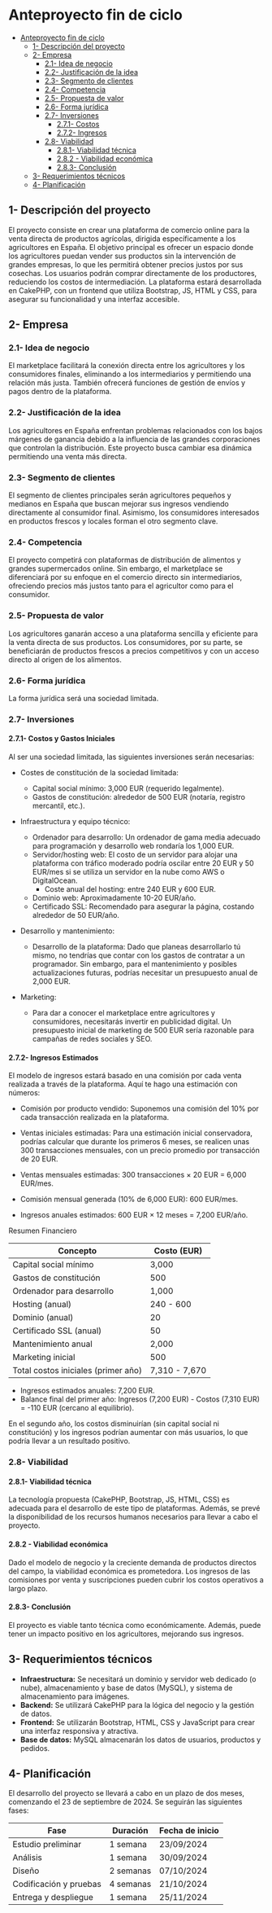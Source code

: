 # Anteproyecto fin de ciclo

- [Anteproyecto fin de ciclo](#anteproyecto-fin-de-ciclo)
  - [1- Descripción del proyecto](#1--descripción-del-proyecto)
  - [2- Empresa](#2--empresa)
    - [2.1- Idea de negocio](#21--idea-de-negocio)
    - [2.2- Justificación de la idea](#22--justificación-de-la-idea)
    - [2.3- Segmento de clientes](#23--segmento-de-clientes)
    - [2.4- Competencia](#24--competencia)
    - [2.5- Propuesta de valor](#25--propuesta-de-valor)
    - [2.6- Forma jurídica](#26--forma-jurídica)
    - [2.7- Inversiones](#27--inversiones)
      - [2.7.1- Costos](#271--costos)
      - [2.7.2- Ingresos](#272--ingresos)
    - [2.8- Viabilidad](#28--viabilidad)
      - [2.8.1- Viabilidad técnica](#281--viabilidad-técnica)
      - [2.8.2 - Viabilidad económica](#282---viabilidad-económica)
      - [2.8.3- Conclusión](#283--conclusión)
  - [3- Requerimientos técnicos](#3--requerimientos-técnicos)
  - [4- Planificación](#4--planificación)

## 1- Descripción del proyecto

El proyecto consiste en crear una plataforma de comercio online para la venta directa de productos agrícolas, dirigida específicamente a los agricultores en España. El objetivo principal es ofrecer un espacio donde los agricultores puedan vender sus productos sin la intervención de grandes empresas, lo que les permitirá obtener precios justos por sus cosechas. Los usuarios podrán comprar directamente de los productores, reduciendo los costos de intermediación. La plataforma estará desarrollada en CakePHP, con un frontend que utiliza Bootstrap, JS, HTML y CSS, para asegurar su funcionalidad y una interfaz accesible.

## 2- Empresa

### 2.1- Idea de negocio

El marketplace facilitará la conexión directa entre los agricultores y los consumidores finales, eliminando a los intermediarios y permitiendo una relación más justa. También ofrecerá funciones de gestión de envíos y pagos dentro de la plataforma.

### 2.2- Justificación de la idea

Los agricultores en España enfrentan problemas relacionados con los bajos márgenes de ganancia debido a la influencia de las grandes corporaciones que controlan la distribución. Este proyecto busca cambiar esa dinámica permitiendo una venta más directa.

### 2.3- Segmento de clientes

El segmento de clientes principales serán agricultores pequeños y medianos en España que buscan mejorar sus ingresos vendiendo directamente al consumidor final. Asimismo, los consumidores interesados en productos frescos y locales forman el otro segmento clave.

### 2.4- Competencia

El proyecto competirá con plataformas de distribución de alimentos y grandes supermercados online. Sin embargo, el marketplace se diferenciará por su enfoque en el comercio directo sin intermediarios, ofreciendo precios más justos tanto para el agricultor como para el consumidor.

### 2.5- Propuesta de valor

Los agricultores ganarán acceso a una plataforma sencilla y eficiente para la venta directa de sus productos. Los consumidores, por su parte, se beneficiarán de productos frescos a precios competitivos y con un acceso directo al origen de los alimentos.

### 2.6- Forma jurídica

La forma jurídica será una sociedad limitada.

### 2.7- Inversiones

#### 2.7.1- Costos y Gastos Iniciales

Al ser una sociedad limitada, las siguientes inversiones serán necesarias:

- Costes de constitución de la sociedad limitada:
    - Capital social mínimo: 3,000 EUR (requerido legalmente).
    - Gastos de constitución: alrededor de 500 EUR (notaría, registro mercantil, etc.).

- Infraestructura y equipo técnico:
    - Ordenador para desarrollo: Un ordenador de gama media adecuado para programación y desarrollo web rondaría los 1,000 EUR.
    - Servidor/hosting web: El costo de un servidor para alojar una plataforma con tráfico moderado podría oscilar entre 20 EUR y 50 EUR/mes si se utiliza un servidor en la nube como AWS o DigitalOcean.
        - Coste anual del hosting: entre 240 EUR y 600 EUR.
    - Dominio web: Aproximadamente 10-20 EUR/año.
    - Certificado SSL: Recomendado para asegurar la página, costando alrededor de 50 EUR/año.

- Desarrollo y mantenimiento:
    - Desarrollo de la plataforma: Dado que planeas desarrollarlo tú mismo, no tendrías que contar con los gastos de contratar a un programador. Sin embargo, para el mantenimiento y posibles actualizaciones futuras, podrías necesitar un presupuesto anual de 2,000 EUR.

- Marketing:
    - Para dar a conocer el marketplace entre agricultores y consumidores, necesitarás invertir en publicidad digital. Un presupuesto inicial de marketing de 500 EUR sería razonable para campañas de redes sociales y SEO.

#### 2.7.2- Ingresos Estimados

El modelo de ingresos estará basado en una comisión por cada venta realizada a través de la plataforma. Aquí te hago una estimación con números:

- Comisión por producto vendido: Suponemos una comisión del 10% por cada transacción realizada en la plataforma.

- Ventas iniciales estimadas: Para una estimación inicial conservadora, podrías calcular que durante los primeros 6 meses, se realicen unas 300 transacciones mensuales, con un precio promedio por transacción de 20 EUR.

- Ventas mensuales estimadas: 300 transacciones × 20 EUR = 6,000 EUR/mes.
- Comisión mensual generada (10% de 6,000 EUR): 600 EUR/mes.
- Ingresos anuales estimados: 600 EUR × 12 meses = 7,200 EUR/año.

Resumen Financiero

Concepto | Costo (EUR)
--- | ---
Capital social mínimo | 3,000
Gastos de constitución | 500
Ordenador para desarrollo | 1,000
Hosting (anual) | 240 - 600
Dominio (anual) | 20
Certificado SSL (anual) | 50
Mantenimiento anual | 2,000
Marketing inicial | 500
Total costos iniciales (primer año) | 7,310 - 7,670

- Ingresos estimados anuales: 7,200 EUR.
- Balance final del primer año: Ingresos (7,200 EUR) - Costos (7,310 EUR) = -110 EUR (cercano al equilibrio).

En el segundo año, los costos disminuirían (sin capital social ni constitución) y los ingresos podrían aumentar con más usuarios, lo que podría llevar a un resultado positivo.

### 2.8- Viabilidad

#### 2.8.1- Viabilidad técnica

La tecnología propuesta (CakePHP, Bootstrap, JS, HTML, CSS) es adecuada para el desarrollo de este tipo de plataformas. Además, se prevé la disponibilidad de los recursos humanos necesarios para llevar a cabo el proyecto.

#### 2.8.2 - Viabilidad económica

Dado el modelo de negocio y la creciente demanda de productos directos del campo, la viabilidad económica es prometedora. Los ingresos de las comisiones por venta y suscripciones pueden cubrir los costos operativos a largo plazo.

#### 2.8.3- Conclusión

El proyecto es viable tanto técnica como económicamente. Además, puede tener un impacto positivo en los agricultores, mejorando sus ingresos.

## 3- Requerimientos técnicos

- **Infraestructura:** Se necesitará un dominio y servidor web dedicado (o nube), almacenamiento y base de datos (MySQL), y sistema de almacenamiento para imágenes.
- **Backend:** Se utilizará CakePHP para la lógica del negocio y la gestión de datos.
- **Frontend:** Se utilizarán Bootstrap, HTML, CSS y JavaScript para crear una interfaz responsiva y atractiva.
- **Base de datos:** MySQL almacenarán los datos de usuarios, productos y pedidos.

## 4- Planificación

El desarrollo del proyecto se llevará a cabo en un plazo de dos meses, comenzando el 23 de septiembre de 2024. Se seguirán las siguientes fases:

| Fase                      | Duración    | Fecha de inicio |
|---------------------------|-------------|-----------------|
| Estudio preliminar        | 1 semana    | 23/09/2024      |
| Análisis                  | 1 semana    | 30/09/2024      |
| Diseño                    | 2 semanas   | 07/10/2024      |
| Codificación y pruebas    | 4 semanas   | 21/10/2024      |
| Entrega y despliegue      | 1 semana    | 25/11/2024      |
